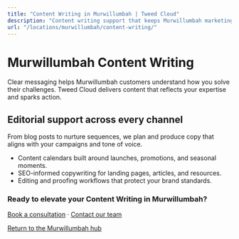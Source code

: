 ```yaml
---
title: "Content Writing in Murwillumbah | Tweed Cloud"
description: "Content writing support that keeps Murwillumbah marketing channels fresh."
url: "/locations/murwillumbah/content-writing/"
---
```


# Murwillumbah Content Writing

Clear messaging helps Murwillumbah customers understand how you solve their challenges. Tweed Cloud delivers content that reflects your expertise and sparks action.

## Editorial support across every channel

From blog posts to nurture sequences, we plan and produce copy that aligns with your campaigns and tone of voice.

- Content calendars built around launches, promotions, and seasonal moments.
- SEO-informed copywriting for landing pages, articles, and resources.
- Editing and proofing workflows that protect your brand standards.

### Ready to elevate your Content Writing in Murwillumbah?

[Book a consultation](/consultation/) · [Contact our team](/contact/)

[Return to the Murwillumbah hub](/locations/murwillumbah/)
